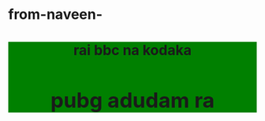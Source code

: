 # from-naveen-
<html>
    <head>
          <div 
      h1,h2{
            style=background-color:green;;text-align:center;font:bold;font-size:100%
           }>
    </head>
    <body>
      <img: https://www.google.co.in/url?sa=i&url=https%3A%2F%2Fen.wikipedia.org%2Fwiki%2FPlayerUnknown%2527s_Battlegrounds&psig=AOvVaw1YA-tUfDwAD-YJ0R44Z4Cf&ust=1588320464945000&source=images&cd=vfe&ved=0CAIQjRxqFwoTCKj41_3Yj-kCFQAAAAAdAAAAABAD>
      <div><h1>rai bbc na kodaka<h1>
      <div><h2>pubg adudam ra<h2>
     </body>
</html>
